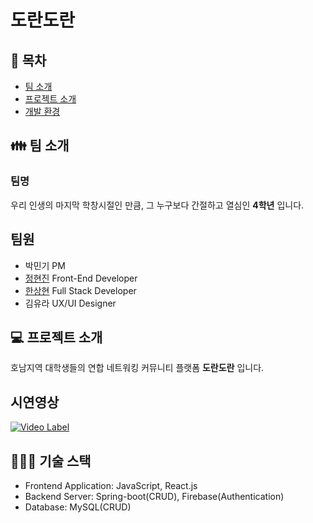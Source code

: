 # 도란도란

## &#128194; 목차
  + [팀 소개](#-팀-소개) <br>
  + [프로젝트 소개](#-프로젝트-소개) <br>
  + [개발 환경](#-개발-환경) <br>

## &#128106; 팀 소개
### 팀명
우리 인생의 마지막 학창시절인 만큼, 그 누구보다 간절하고 열심인 **4학년** 입니다.

## 팀원
* 박민기 PM <br>
* [정현진](https://github.com/nOeulll) Front-End Developer <br>
* [한상현](https://github.com/luck2901) Full Stack Developer <br>
* 김유라 UX/UI Designer <br>

## &#128187; 프로젝트 소개
호남지역 대학생들의 연합 네트워킹 커뮤니티 플랫폼 **도란도란** 입니다.

## 시연영상 
[![Video Label](http://img.youtube.com/vi/YmTTlmMXec/0.jpg)](https://m.youtube.com/watch?v=jjZEv1D2ngw)

## 👨🏻‍💻 기술 스택
* Frontend Application: JavaScript, React.js
* Backend Server: Spring-boot(CRUD), Firebase(Authentication)
* Database: MySQL(CRUD)

